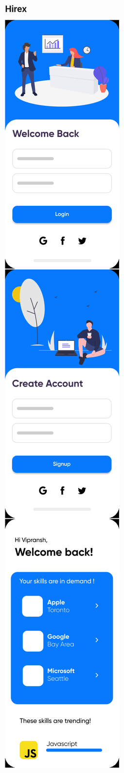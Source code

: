 # Hirex

![](2021-09-06-10-21-37.png)          ![](2021-09-06-10-21-51.png)
![](2021-09-06-10-22-25.png)          
